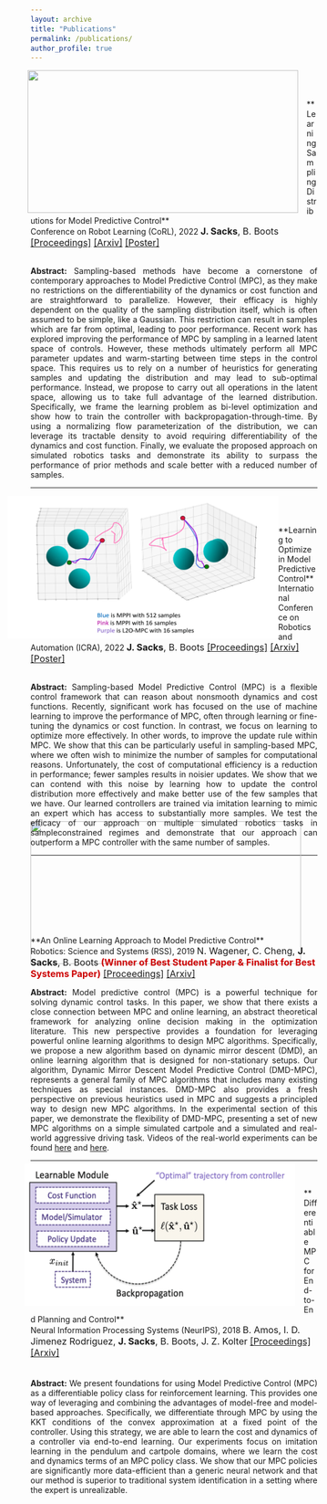```yaml
---
layout: archive
title: "Publications"
permalink: /publications/
author_profile: true
---
```


<img src="../files/nfmpc.gif" alt="" width="475" height="250" align="left" hspace="20" style=" border: #000000 0px outset; margin: 0px 15px 0px -5px; overflow: hidden">
<br>
<br>
<br>
**Learning Sampling Distributions for Model Predictive Control**
<br>
Conference on Robot Learning (CoRL), 2022
<font size = "3"> <b>J. Sacks</b>, B. Boots
<a href="https://proceedings.mlr.press/v205/sacks23a.html">[Proceedings]</a>
<a href="https://arxiv.org/abs/2212.02587" target="_blank" rel="noopener noreferrer">[Arxiv]</a>
<a href="../files/nfmpc_poster.gif">[Poster]</a>
</font>
<br>
<br>

<p align="justify"> 
<b>Abstract:</b> Sampling-based methods have become a cornerstone of contemporary approaches to Model Predictive Control (MPC), as they make no restrictions on the differentiability of the dynamics or cost function and are straightforward to parallelize. However, their efficacy is highly dependent on the quality of the sampling distribution itself, which is often assumed to be simple, like a Gaussian. This restriction can result in samples which are far from optimal, leading to poor performance. Recent work has explored improving the performance of MPC by sampling in a learned latent space of controls. However, these methods ultimately perform all MPC parameter updates and warm-starting between time steps in the control space. This requires us to rely on a number of heuristics for generating samples and updating the distribution and may lead to sub-optimal performance. Instead, we propose to carry out all operations in the latent space, allowing us to take full advantage of the learned distribution. Specifically, we frame the learning problem as bi-level optimization and show how to train the controller with backpropagation-through-time. By using a normalizing flow parameterization of the distribution, we can leverage its tractable density to avoid requiring differentiability of the dynamics and cost function. Finally, we evaluate the proposed approach on simulated robotics tasks and demonstrate its ability to surpass the performance of prior methods and scale better with a reduced number of samples.
</p>

-----

<img src="../files/l2ompc.png" alt="" width="475" height="250" align="left" hspace="20" style=" border: #000000 0px outset; margin: 0px 0px 0px -40px; overflow: hidden">
<br>
<br>
<br>
**Learning to Optimize in Model Predictive Control**
<br>
International Conference on Robotics and Automation (ICRA), 2022
<font size = "3"> <b>J. Sacks</b>, B. Boots
<a href="https://ieeexplore.ieee.org/abstract/document/9812369">[Proceedings]</a>
<a href="https://arxiv.org/abs/2212.02603" target="_blank" rel="noopener noreferrer">[Arxiv]</a>
<a href="../files/l2o_mpc_poster.png">[Poster]</a>
</font>
<br>
<br>

<p align="justify"> 
<b>Abstract:</b> Sampling-based Model Predictive Control (MPC) is a flexible control framework that can reason about nonsmooth dynamics and cost functions. Recently, significant work has focused on the use of machine learning to improve the performance of MPC, often through learning or fine-tuning the dynamics or cost function. In contrast, we focus on learning to optimize more effectively. In other words, to improve the update rule within MPC. We show that this can be particularly useful in sampling-based MPC, where we often wish to minimize the number of samples for computational reasons. Unfortunately, the cost of computational efficiency is a reduction in performance; fewer samples results in noisier updates. We show that we can contend with this noise by learning how to update the control distribution more effectively and make better use of the few samples that we have. Our learned controllers are trained via imitation learning to mimic an expert which has access to substantially more samples. We test the efficacy of our approach on multiple simulated robotics tasks in sampleconstrained regimes and demonstrate that our approach can outperform a MPC controller with the same number of samples.
</p>

-----
<div style="line-height:5%"><br></div>
<img src="../files/dmd-mpc.gif" alt="" width="475" height="250" align="left" hspace="0" style=" border: #000000 0px outset; margin: -75px 35px -50px 0px; overflow: hidden">
**An Online Learning Approach to Model Predictive Control**
<br>
Robotics: Science and Systems (RSS), 2019
<font size = "3"> N. Wagener, C. Cheng, <b>J. Sacks</b>, B. Boots
<font size="3" color="#cc0000"><b>(Winner of Best Student Paper & Finalist for Best Systems Paper)</b></font>
<a href="http://roboticsproceedings.org/rss15/p33.pdf">[Proceedings]</a>
<a href="https://arxiv.org/abs/1902.08967" target="_blank" rel="noopener noreferrer">[Arxiv]</a>
</font>
<p align="justify"> 
<b>Abstract:</b> Model predictive control (MPC) is a powerful technique for solving dynamic control tasks. In this paper, we show that there exists a close connection between MPC and online learning, an abstract theoretical framework for analyzing online decision making in the optimization literature. This new perspective provides a foundation for leveraging powerful online learning algorithms to design MPC algorithms. Specifically, we propose a new algorithm based on dynamic mirror descent (DMD), an online learning algorithm that is designed for non-stationary setups. Our algorithm, Dynamic Mirror Descent Model Predictive Control (DMD-MPC), represents a general family of MPC algorithms that includes many existing techniques as special instances. DMD-MPC also provides a fresh perspective on previous heuristics used in MPC and suggests a principled way to design new MPC algorithms. In the experimental section of this paper, we demonstrate the flexibility of DMD-MPC, presenting a set of new MPC algorithms on a simple simulated cartpole and a simulated and real-world aggressive driving task. Videos of the real-world experiments can be found <a href="https://youtu.be/vZST3v0_S9w"> here</a> and <a href="https://youtu.be/MhuqiHo2t98">here</a>.
</p>

-----

<img src="../files/diff-mpc.png" alt="" width="475" height="250" align="left" hspace="20" style=" border: #000000 0px outset; margin: -10px 15px 0px -10px; overflow: hidden">
<br>
<br>
**Differentiable MPC for End-to-End Planning and Control**
<br>
Neural Information Processing Systems (NeurIPS), 2018
<font size = "3"> B. Amos, I. D. Jimenez Rodriguez, <b>J. Sacks</b>, B. Boots, J. Z. Kolter
<a href="https://proceedings.neurips.cc/paper/2018/hash/ba6d843eb4251a4526ce65d1807a9309-Abstract.html">[Proceedings]</a>
<a href="https://arxiv.org/abs/1810.13400" target="_blank" rel="noopener noreferrer">[Arxiv]</a>
</font>
<div style="line-height:150%"><br></div>
<p align="justify"> 
<b>Abstract:</b> We present foundations for using Model Predictive Control (MPC) as a differentiable policy class for reinforcement learning. This provides one way of leveraging and combining the advantages of model-free and model-based approaches. Specifically, we differentiate through MPC by using the KKT conditions of the convex approximation at a fixed point of the controller. Using this strategy, we are able to learn the cost and dynamics of a controller via end-to-end learning. Our experiments focus on imitation learning in the pendulum and cartpole domains, where we learn the cost and dynamics terms of an MPC policy class. We show that our MPC policies are significantly more data-efficient than a generic neural network and that our method is superior to traditional system identification in a setting where the expert is unrealizable.
</p>
<br>

